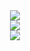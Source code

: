 <div align="center">
  <img src="http://github-readme-streak-stats.herokuapp.com?user=QirashiMintos&theme=dark&hide_border=true)](https://git.io/streak-stats)" />
</div>

<div align="center">
  <img src="https://readme-typing-svg.herokuapp.com?font=Silkscreen&size=28&pause=800&color=F7F7F7&center=true&vCenter=true&width=550&lines=Hey+dude!;And+welcome+to+my+profile!;What's+up%3F;Well%2C+that's+fine...)" />
</div>

<div align="center">
  <img src="https://github-readme-stats.vercel.app/api?username=QirashiMintos&show_icons=true&theme=dark#gh-dark-mode-only)](https://github.com/anuraghazra/github-readme-stats#gh-dark-mode-only)" />
</div>
